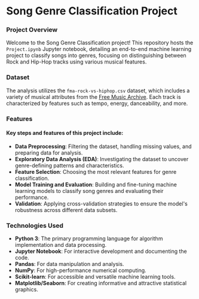 <h1>Song Genre Classification Project</h1>
<h3>Project Overview</h3>
<p>Welcome to the Song Genre Classification project! This repository hosts the <code>Project.ipynb</code> Jupyter notebook, detailing an end-to-end machine learning project to classify songs into genres, focusing on distinguishing between Rock and Hip-Hop tracks using various musical features.</p>

<h3>Dataset</h3>
<p>The analysis utilizes the <code>fma-rock-vs-hiphop.csv</code> dataset, which includes a variety of musical attributes from the <a href="https://freemusicarchive.org/">Free Music Archive</a>. Each track is characterized by features such as tempo, energy, danceability, and more.</p>

<h3>Features</h3>
<h4>Key steps and features of this project include:</h4>
<ul>
  <li><strong>Data Preprocessing</strong>: Filtering the dataset, handling missing values, and preparing data for analysis.</li>
  <li><strong>Exploratory Data Analysis (EDA)</strong>: Investigating the dataset to uncover genre-defining patterns and characteristics.</li>
  <li><strong>Feature Selection</strong>: Choosing the most relevant features for genre classification.</li>
  <li><strong>Model Training and Evaluation</strong>: Building and fine-tuning machine learning models to classify song genres and evaluating their performance.</li>
  <li><strong>Validation</strong>: Applying cross-validation strategies to ensure the model's robustness across different data subsets.</li>
</ul>

<h3>Technologies Used</h3>
<ul>
  <li><strong>Python 3</strong>: The primary programming language for algorithm implementation and data processing.</li>
  <li><strong>Jupyter Notebook</strong>: For interactive development and documenting the code.</li>
  <li><strong>Pandas</strong>: For data manipulation and analysis.</li>
  <li><strong>NumPy</strong>: For high-performance numerical computing.</li>
  <li><strong>Scikit-learn</strong>: For accessible and versatile machine learning tools.</li>
  <li><strong>Matplotlib/Seaborn</strong>: For creating informative and attractive statistical graphics.</li>
</ul>
